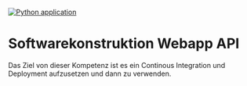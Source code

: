 [![Python application](https://github.com/SimonStaehli/sko_webapp_api/actions/workflows/python-app.yml/badge.svg)](https://github.com/SimonStaehli/sko_webapp_api/actions/workflows/python-app.yml)

# Softwarekonstruktion Webapp API

Das Ziel von dieser Kompetenz ist es ein Continous Integration und Deployment aufzusetzen und dann zu verwenden.
